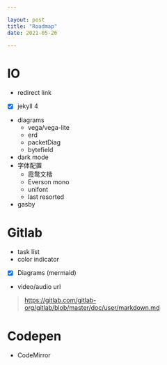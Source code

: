 ```yaml
---

layout: post
title: "Roadmap"
date: 2021-05-26

---
```


# IO
- redirect link
- [x] jekyll 4
- diagrams
  + vega/vega-lite
  + erd
  + packetDiag
  + bytefield
- dark mode
- 字体配置
  + 霞鹜文楷
  + Everson mono
  + unifont
  + last resorted
- gasby

# Gitlab
- task list
- color indicator
- [x] Diagrams (mermaid)
- video/audio url

> <https://gitlab.com/gitlab-org/gitlab/blob/master/doc/user/markdown.md>

# Codepen

- CodeMirror